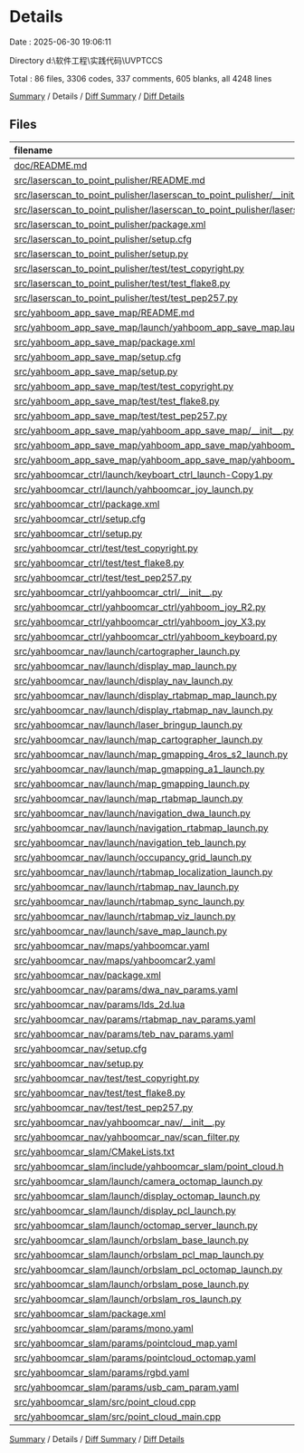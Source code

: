 # Details

Date : 2025-06-30 19:06:11

Directory d:\\软件工程\\实践代码\\UVPTCCS

Total : 86 files,  3306 codes, 337 comments, 605 blanks, all 4248 lines

[Summary](results.md) / Details / [Diff Summary](diff.md) / [Diff Details](diff-details.md)

## Files
| filename | language | code | comment | blank | total |
| :--- | :--- | ---: | ---: | ---: | ---: |
| [doc/README.md](/doc/README.md) | Markdown | 1 | 0 | 2 | 3 |
| [src/laserscan\_to\_point\_pulisher/README.md](/src/laserscan_to_point_pulisher/README.md) | Markdown | 74 | 0 | 17 | 91 |
| [src/laserscan\_to\_point\_pulisher/laserscan\_to\_point\_pulisher/\_\_init\_\_.py](/src/laserscan_to_point_pulisher/laserscan_to_point_pulisher/__init__.py) | Python | 0 | 0 | 1 | 1 |
| [src/laserscan\_to\_point\_pulisher/laserscan\_to\_point\_pulisher/laserscan\_to\_point\_publish.py](/src/laserscan_to_point_pulisher/laserscan_to_point_pulisher/laserscan_to_point_publish.py) | Python | 47 | 3 | 16 | 66 |
| [src/laserscan\_to\_point\_pulisher/package.xml](/src/laserscan_to_point_pulisher/package.xml) | XML | 16 | 0 | 3 | 19 |
| [src/laserscan\_to\_point\_pulisher/setup.cfg](/src/laserscan_to_point_pulisher/setup.cfg) | Properties | 4 | 0 | 1 | 5 |
| [src/laserscan\_to\_point\_pulisher/setup.py](/src/laserscan_to_point_pulisher/setup.py) | Python | 24 | 0 | 3 | 27 |
| [src/laserscan\_to\_point\_pulisher/test/test\_copyright.py](/src/laserscan_to_point_pulisher/test/test_copyright.py) | Python | 7 | 13 | 4 | 24 |
| [src/laserscan\_to\_point\_pulisher/test/test\_flake8.py](/src/laserscan_to_point_pulisher/test/test_flake8.py) | Python | 9 | 13 | 4 | 26 |
| [src/laserscan\_to\_point\_pulisher/test/test\_pep257.py](/src/laserscan_to_point_pulisher/test/test_pep257.py) | Python | 7 | 13 | 4 | 24 |
| [src/yahboom\_app\_save\_map/README.md](/src/yahboom_app_save_map/README.md) | Markdown | 89 | 0 | 30 | 119 |
| [src/yahboom\_app\_save\_map/launch/yahboom\_app\_save\_map.launch.py](/src/yahboom_app_save_map/launch/yahboom_app_save_map.launch.py) | Python | 17 | 1 | 5 | 23 |
| [src/yahboom\_app\_save\_map/package.xml](/src/yahboom_app_save_map/package.xml) | XML | 17 | 0 | 3 | 20 |
| [src/yahboom\_app\_save\_map/setup.cfg](/src/yahboom_app_save_map/setup.cfg) | Properties | 4 | 0 | 1 | 5 |
| [src/yahboom\_app\_save\_map/setup.py](/src/yahboom_app_save_map/setup.py) | Python | 26 | 0 | 3 | 29 |
| [src/yahboom\_app\_save\_map/test/test\_copyright.py](/src/yahboom_app_save_map/test/test_copyright.py) | Python | 7 | 13 | 4 | 24 |
| [src/yahboom\_app\_save\_map/test/test\_flake8.py](/src/yahboom_app_save_map/test/test_flake8.py) | Python | 9 | 13 | 4 | 26 |
| [src/yahboom\_app\_save\_map/test/test\_pep257.py](/src/yahboom_app_save_map/test/test_pep257.py) | Python | 7 | 13 | 4 | 24 |
| [src/yahboom\_app\_save\_map/yahboom\_app\_save\_map/\_\_init\_\_.py](/src/yahboom_app_save_map/yahboom_app_save_map/__init__.py) | Python | 0 | 0 | 1 | 1 |
| [src/yahboom\_app\_save\_map/yahboom\_app\_save\_map/yahboom\_app\_save\_map.py](/src/yahboom_app_save_map/yahboom_app_save_map/yahboom_app_save_map.py) | Python | 45 | 1 | 12 | 58 |
| [src/yahboom\_app\_save\_map/yahboom\_app\_save\_map/yahboom\_app\_save\_map\_client.py](/src/yahboom_app_save_map/yahboom_app_save_map/yahboom_app_save_map_client.py) | Python | 36 | 0 | 12 | 48 |
| [src/yahboomcar\_ctrl/launch/keyboart\_ctrl\_launch-Copy1.py](/src/yahboomcar_ctrl/launch/keyboart_ctrl_launch-Copy1.py) | Python | 9 | 0 | 2 | 11 |
| [src/yahboomcar\_ctrl/launch/yahboomcar\_joy\_launch.py](/src/yahboomcar_ctrl/launch/yahboomcar_joy_launch.py) | Python | 9 | 0 | 2 | 11 |
| [src/yahboomcar\_ctrl/package.xml](/src/yahboomcar_ctrl/package.xml) | XML | 16 | 0 | 3 | 19 |
| [src/yahboomcar\_ctrl/setup.cfg](/src/yahboomcar_ctrl/setup.cfg) | Properties | 4 | 0 | 1 | 5 |
| [src/yahboomcar\_ctrl/setup.py](/src/yahboomcar_ctrl/setup.py) | Python | 28 | 0 | 3 | 31 |
| [src/yahboomcar\_ctrl/test/test\_copyright.py](/src/yahboomcar_ctrl/test/test_copyright.py) | Python | 7 | 13 | 4 | 24 |
| [src/yahboomcar\_ctrl/test/test\_flake8.py](/src/yahboomcar_ctrl/test/test_flake8.py) | Python | 9 | 13 | 4 | 26 |
| [src/yahboomcar\_ctrl/test/test\_pep257.py](/src/yahboomcar_ctrl/test/test_pep257.py) | Python | 7 | 13 | 4 | 24 |
| [src/yahboomcar\_ctrl/yahboomcar\_ctrl/\_\_init\_\_.py](/src/yahboomcar_ctrl/yahboomcar_ctrl/__init__.py) | Python | 0 | 0 | 1 | 1 |
| [src/yahboomcar\_ctrl/yahboomcar\_ctrl/yahboom\_joy\_R2.py](/src/yahboomcar_ctrl/yahboomcar_ctrl/yahboom_joy_R2.py) | Python | 126 | 19 | 17 | 162 |
| [src/yahboomcar\_ctrl/yahboomcar\_ctrl/yahboom\_joy\_X3.py](/src/yahboomcar_ctrl/yahboomcar_ctrl/yahboom_joy_X3.py) | Python | 126 | 18 | 15 | 159 |
| [src/yahboomcar\_ctrl/yahboomcar\_ctrl/yahboom\_keyboard.py](/src/yahboomcar_ctrl/yahboomcar_ctrl/yahboom_keyboard.py) | Python | 122 | 4 | 9 | 135 |
| [src/yahboomcar\_nav/launch/cartographer\_launch.py](/src/yahboomcar_nav/launch/cartographer_launch.py) | Python | 54 | 0 | 9 | 63 |
| [src/yahboomcar\_nav/launch/display\_map\_launch.py](/src/yahboomcar_nav/launch/display_map_launch.py) | Python | 23 | 0 | 6 | 29 |
| [src/yahboomcar\_nav/launch/display\_nav\_launch.py](/src/yahboomcar_nav/launch/display_nav_launch.py) | Python | 23 | 0 | 6 | 29 |
| [src/yahboomcar\_nav/launch/display\_rtabmap\_map\_launch.py](/src/yahboomcar_nav/launch/display_rtabmap_map_launch.py) | Python | 23 | 0 | 6 | 29 |
| [src/yahboomcar\_nav/launch/display\_rtabmap\_nav\_launch.py](/src/yahboomcar_nav/launch/display_rtabmap_nav_launch.py) | Python | 23 | 0 | 6 | 29 |
| [src/yahboomcar\_nav/launch/laser\_bringup\_launch.py](/src/yahboomcar_nav/launch/laser_bringup_launch.py) | Python | 65 | 1 | 6 | 72 |
| [src/yahboomcar\_nav/launch/map\_cartographer\_launch.py](/src/yahboomcar_nav/launch/map_cartographer_launch.py) | Python | 14 | 0 | 5 | 19 |
| [src/yahboomcar\_nav/launch/map\_gmapping\_4ros\_s2\_launch.py](/src/yahboomcar_nav/launch/map_gmapping_4ros_s2_launch.py) | Python | 27 | 1 | 5 | 33 |
| [src/yahboomcar\_nav/launch/map\_gmapping\_a1\_launch.py](/src/yahboomcar_nav/launch/map_gmapping_a1_launch.py) | Python | 16 | 0 | 6 | 22 |
| [src/yahboomcar\_nav/launch/map\_gmapping\_launch.py](/src/yahboomcar_nav/launch/map_gmapping_launch.py) | Python | 34 | 0 | 5 | 39 |
| [src/yahboomcar\_nav/launch/map\_rtabmap\_launch.py](/src/yahboomcar_nav/launch/map_rtabmap_launch.py) | Python | 14 | 0 | 5 | 19 |
| [src/yahboomcar\_nav/launch/navigation\_dwa\_launch.py](/src/yahboomcar_nav/launch/navigation_dwa_launch.py) | Python | 31 | 0 | 6 | 37 |
| [src/yahboomcar\_nav/launch/navigation\_rtabmap\_launch.py](/src/yahboomcar_nav/launch/navigation_rtabmap_launch.py) | Python | 21 | 0 | 6 | 27 |
| [src/yahboomcar\_nav/launch/navigation\_teb\_launch.py](/src/yahboomcar_nav/launch/navigation_teb_launch.py) | Python | 31 | 0 | 6 | 37 |
| [src/yahboomcar\_nav/launch/occupancy\_grid\_launch.py](/src/yahboomcar_nav/launch/occupancy_grid_launch.py) | Python | 29 | 0 | 6 | 35 |
| [src/yahboomcar\_nav/launch/rtabmap\_localization\_launch.py](/src/yahboomcar_nav/launch/rtabmap_localization_launch.py) | Python | 66 | 5 | 16 | 87 |
| [src/yahboomcar\_nav/launch/rtabmap\_nav\_launch.py](/src/yahboomcar_nav/launch/rtabmap_nav_launch.py) | Python | 31 | 0 | 6 | 37 |
| [src/yahboomcar\_nav/launch/rtabmap\_sync\_launch.py](/src/yahboomcar_nav/launch/rtabmap_sync_launch.py) | Python | 66 | 13 | 17 | 96 |
| [src/yahboomcar\_nav/launch/rtabmap\_viz\_launch.py](/src/yahboomcar_nav/launch/rtabmap_viz_launch.py) | Python | 40 | 2 | 10 | 52 |
| [src/yahboomcar\_nav/launch/save\_map\_launch.py](/src/yahboomcar_nav/launch/save_map_launch.py) | Python | 26 | 1 | 8 | 35 |
| [src/yahboomcar\_nav/maps/yahboomcar.yaml](/src/yahboomcar_nav/maps/yahboomcar.yaml) | YAML | 7 | 0 | 0 | 7 |
| [src/yahboomcar\_nav/maps/yahboomcar2.yaml](/src/yahboomcar_nav/maps/yahboomcar2.yaml) | YAML | 7 | 0 | 0 | 7 |
| [src/yahboomcar\_nav/package.xml](/src/yahboomcar_nav/package.xml) | XML | 19 | 0 | 4 | 23 |
| [src/yahboomcar\_nav/params/dwa\_nav\_params.yaml](/src/yahboomcar_nav/params/dwa_nav_params.yaml) | YAML | 246 | 12 | 16 | 274 |
| [src/yahboomcar\_nav/params/lds\_2d.lua](/src/yahboomcar_nav/params/lds_2d.lua) | Lua | 38 | 1 | 7 | 46 |
| [src/yahboomcar\_nav/params/rtabmap\_nav\_params.yaml](/src/yahboomcar_nav/params/rtabmap_nav_params.yaml) | YAML | 191 | 3 | 11 | 205 |
| [src/yahboomcar\_nav/params/teb\_nav\_params.yaml](/src/yahboomcar_nav/params/teb_nav_params.yaml) | YAML | 305 | 3 | 21 | 329 |
| [src/yahboomcar\_nav/setup.cfg](/src/yahboomcar_nav/setup.cfg) | Properties | 4 | 0 | 1 | 5 |
| [src/yahboomcar\_nav/setup.py](/src/yahboomcar_nav/setup.py) | Python | 30 | 0 | 3 | 33 |
| [src/yahboomcar\_nav/test/test\_copyright.py](/src/yahboomcar_nav/test/test_copyright.py) | Python | 7 | 13 | 4 | 24 |
| [src/yahboomcar\_nav/test/test\_flake8.py](/src/yahboomcar_nav/test/test_flake8.py) | Python | 9 | 13 | 4 | 26 |
| [src/yahboomcar\_nav/test/test\_pep257.py](/src/yahboomcar_nav/test/test_pep257.py) | Python | 7 | 13 | 4 | 24 |
| [src/yahboomcar\_nav/yahboomcar\_nav/\_\_init\_\_.py](/src/yahboomcar_nav/yahboomcar_nav/__init__.py) | Python | 0 | 0 | 1 | 1 |
| [src/yahboomcar\_nav/yahboomcar\_nav/scan\_filter.py](/src/yahboomcar_nav/yahboomcar_nav/scan_filter.py) | Python | 35 | 4 | 7 | 46 |
| [src/yahboomcar\_slam/CMakeLists.txt](/src/yahboomcar_slam/CMakeLists.txt) | CMake | 62 | 0 | 14 | 76 |
| [src/yahboomcar\_slam/include/yahboomcar\_slam/point\_cloud.h](/src/yahboomcar_slam/include/yahboomcar_slam/point_cloud.h) | C++ | 101 | 2 | 31 | 134 |
| [src/yahboomcar\_slam/launch/camera\_octomap\_launch.py](/src/yahboomcar_slam/launch/camera_octomap_launch.py) | Python | 27 | 0 | 5 | 32 |
| [src/yahboomcar\_slam/launch/display\_octomap\_launch.py](/src/yahboomcar_slam/launch/display_octomap_launch.py) | Python | 23 | 0 | 6 | 29 |
| [src/yahboomcar\_slam/launch/display\_pcl\_launch.py](/src/yahboomcar_slam/launch/display_pcl_launch.py) | Python | 23 | 0 | 6 | 29 |
| [src/yahboomcar\_slam/launch/octomap\_server\_launch.py](/src/yahboomcar_slam/launch/octomap_server_launch.py) | Python | 20 | 0 | 3 | 23 |
| [src/yahboomcar\_slam/launch/orbslam\_base\_launch.py](/src/yahboomcar_slam/launch/orbslam_base_launch.py) | Python | 26 | 5 | 5 | 36 |
| [src/yahboomcar\_slam/launch/orbslam\_pcl\_map\_launch.py](/src/yahboomcar_slam/launch/orbslam_pcl_map_launch.py) | Python | 29 | 0 | 5 | 34 |
| [src/yahboomcar\_slam/launch/orbslam\_pcl\_octomap\_launch.py](/src/yahboomcar_slam/launch/orbslam_pcl_octomap_launch.py) | Python | 34 | 5 | 6 | 45 |
| [src/yahboomcar\_slam/launch/orbslam\_pose\_launch.py](/src/yahboomcar_slam/launch/orbslam_pose_launch.py) | Python | 16 | 0 | 3 | 19 |
| [src/yahboomcar\_slam/launch/orbslam\_ros\_launch.py](/src/yahboomcar_slam/launch/orbslam_ros_launch.py) | Python | 38 | 3 | 6 | 47 |
| [src/yahboomcar\_slam/package.xml](/src/yahboomcar_slam/package.xml) | XML | 25 | 0 | 6 | 31 |
| [src/yahboomcar\_slam/params/mono.yaml](/src/yahboomcar_slam/params/mono.yaml) | YAML | 27 | 19 | 12 | 58 |
| [src/yahboomcar\_slam/params/pointcloud\_map.yaml](/src/yahboomcar_slam/params/pointcloud_map.yaml) | YAML | 16 | 0 | 2 | 18 |
| [src/yahboomcar\_slam/params/pointcloud\_octomap.yaml](/src/yahboomcar_slam/params/pointcloud_octomap.yaml) | YAML | 16 | 0 | 2 | 18 |
| [src/yahboomcar\_slam/params/rgbd.yaml](/src/yahboomcar_slam/params/rgbd.yaml) | YAML | 32 | 22 | 17 | 71 |
| [src/yahboomcar\_slam/params/usb\_cam\_param.yaml](/src/yahboomcar_slam/params/usb_cam_param.yaml) | YAML | 0 | 0 | 1 | 1 |
| [src/yahboomcar\_slam/src/point\_cloud.cpp](/src/yahboomcar_slam/src/point_cloud.cpp) | C++ | 307 | 33 | 44 | 384 |
| [src/yahboomcar\_slam/src/point\_cloud\_main.cpp](/src/yahboomcar_slam/src/point_cloud_main.cpp) | C++ | 13 | 0 | 3 | 16 |

[Summary](results.md) / Details / [Diff Summary](diff.md) / [Diff Details](diff-details.md)